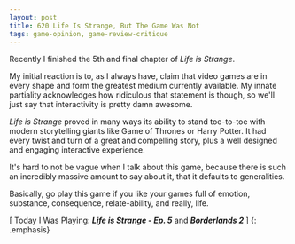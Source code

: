 ```yaml
---
layout: post
title: 620 Life Is Strange, But The Game Was Not
tags: game-opinion, game-review-critique
---
```

Recently I finished the 5th and final chapter of *Life is Strange*.

My initial reaction is to, as I always have, claim that video games are in every shape and form the greatest medium currently available.  My innate partiality acknowledges how ridiculous that statement is though, so we'll just say that interactivity is pretty damn awesome.

*Life is Strange* proved in many ways its ability to stand toe-to-toe with modern storytelling giants like Game of Thrones or Harry Potter. It had every twist and turn of a great and compelling story, plus a well designed and engaging interactive experience.

It's hard to not be vague when I talk about this game, because there is such an incredibly massive amount to say about it, that it defaults to generalities.

Basically, go play this game if you like your games full of emotion, substance, consequence, relate-ability, and really, life.

[ Today I Was Playing: ***Life is Strange - Ep. 5*** and ***Borderlands 2*** ]
{: .emphasis}